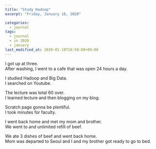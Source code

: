 ```yaml
---
title: "Study Hadoop"
excerpt: "Friday, January 18, 2020"

categories:
  - journal
tags:
  - journal
  - in 2020
  - january
last_modified_at: 2020-01-19T18:50:00+09:00
---
```

I got up at three.  
After washing, I went to a cafe that was open 24 hours a day.  

I studied Hadoop and Big Data.  
I searched on Youtube.  

The lecture was total 60 over.  
I learned lecture and then blogging on my blog.  

Scratch page gonna be plentiful.  
I took minutes for faculty.  

I went back home and met my mom and brother.  
We went to and unlimited refill of beef.  

We ate 3 dishes of beef and went back home.  
Mom was departed to Seoul and I and my brother got ready to go to bed.  

